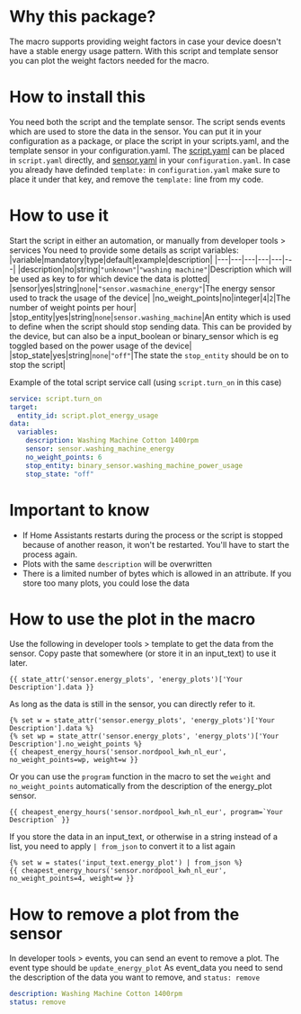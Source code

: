 # Why this package?

The macro supports providing weight factors in case your device doesn't have a stable energy usage pattern. With this script and template sensor you can plot the weight factors needed for the macro.

# How to install this

You need both the script and the template sensor. The script sends events which are used to store the data in the sensor. You can put it in your configuration as a package, or place the script in your scripts.yaml, and the template sensor in your configuration.yaml.
The [script.yaml](./script.yaml) can be placed in `script.yaml` directly, and [sensor.yaml](./sensor.yaml) in your `configuration.yaml`. In case you already have definded `template:` in `configuration.yaml` make sure to place it under that key, and remove the `template:` line from my code.

# How to use it

Start the script in either an automation, or manually from developer tools > services
You need to provide some details as script variables:
|variable|mandatory|type|default|example|description|
|---|---|---|---|---|---|
|description|no|string|`"unknown"`|`"washing machine"`|Description which will be used as key to for which device the data is plotted|
|sensor|yes|string|`none`|`"sensor.wasmachine_energy"`|The energy sensor used to track the usage of the device|
|no_weight_points|no|integer|`4`|`2`|The number of weight points per hour|
|stop_entity|yes|string|`none`|`sensor.washing_machine`|An entity which is used to define when the script should stop sending data. This can be provided by the device, but can also be a input_boolean or binary_sensor which is eg toggled based on the power usage of the device|
|stop_state|yes|string|`none`|`"off"`|The state the `stop_entity` should be on to stop the script|

Example of the total script service call (using `script.turn_on` in this case)
```yaml
service: script.turn_on
target:
  entity_id: script.plot_energy_usage
data:
  variables:
    description: Washing Machine Cotton 1400rpm
    sensor: sensor.washing_machine_energy
    no_weight_points: 6
    stop_entity: binary_sensor.washing_machine_power_usage
    stop_state: "off"
```

# Important to know
* If Home Assistants restarts during the process or the script is stopped because of another reason, it won't be restarted. You'll have to start the process again.
* Plots with the same `description` will be overwritten
* There is a limited number of bytes which is allowed in an attribute. If you store too many plots, you could lose the data

# How to use the plot in the macro
Use the following in developer tools > template to get the data from the sensor. Copy paste that somewhere (or store it in an input_text) to use it later.
```jinja
{{ state_attr('sensor.energy_plots', 'energy_plots')['Your Description'].data }}
```
As long as the data is still in the sensor, you can directly refer to it. 
```jinja
{% set w = state_attr('sensor.energy_plots', 'energy_plots')['Your Description'].data %}
{% set wp = state_attr('sensor.energy_plots', 'energy_plots')['Your Description'].no_weight_points %}
{{ cheapest_energy_hours('sensor.nordpool_kwh_nl_eur', no_weight_points=wp, weight=w }}
```
Or you can use the `program` function in the macro to set the `weight` and `no_weight_points` automatically from the description of the energy_plot sensor.
```jinja
{{ cheapest_energy_hours('sensor.nordpool_kwh_nl_eur', program=`Your Description` }}
```

If you store the data in an input_text, or otherwise in a string instead of a list, you need to apply `| from_json` to convert it to a list again
```jinja
{% set w = states('input_text.energy_plot') | from_json %}
{{ cheapest_energy_hours('sensor.nordpool_kwh_nl_eur', no_weight_points=4, weight=w }}
```

# How to remove a plot from the sensor
In developer tools > events, you can send an event to remove a plot. The event type should be `update_energy_plot`
As event_data you need to send the description of the data you want to remove, and `status: remove`
```yaml
description: Washing Machine Cotton 1400rpm
status: remove
```


